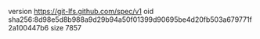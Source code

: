 version https://git-lfs.github.com/spec/v1
oid sha256:8d98e5d8b988a9d29b94a50f01399d90695be4d20fb503a679771f2a100447b6
size 7857

